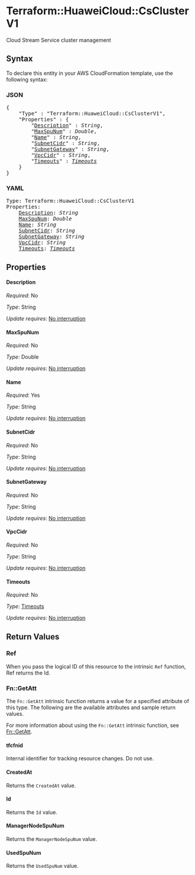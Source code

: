 # Terraform::HuaweiCloud::CsClusterV1

Cloud Stream Service cluster management

## Syntax

To declare this entity in your AWS CloudFormation template, use the following syntax:

### JSON

<pre>
{
    "Type" : "Terraform::HuaweiCloud::CsClusterV1",
    "Properties" : {
        "<a href="#description" title="Description">Description</a>" : <i>String</i>,
        "<a href="#maxspunum" title="MaxSpuNum">MaxSpuNum</a>" : <i>Double</i>,
        "<a href="#name" title="Name">Name</a>" : <i>String</i>,
        "<a href="#subnetcidr" title="SubnetCidr">SubnetCidr</a>" : <i>String</i>,
        "<a href="#subnetgateway" title="SubnetGateway">SubnetGateway</a>" : <i>String</i>,
        "<a href="#vpccidr" title="VpcCidr">VpcCidr</a>" : <i>String</i>,
        "<a href="#timeouts" title="Timeouts">Timeouts</a>" : <i><a href="timeouts.md">Timeouts</a></i>
    }
}
</pre>

### YAML

<pre>
Type: Terraform::HuaweiCloud::CsClusterV1
Properties:
    <a href="#description" title="Description">Description</a>: <i>String</i>
    <a href="#maxspunum" title="MaxSpuNum">MaxSpuNum</a>: <i>Double</i>
    <a href="#name" title="Name">Name</a>: <i>String</i>
    <a href="#subnetcidr" title="SubnetCidr">SubnetCidr</a>: <i>String</i>
    <a href="#subnetgateway" title="SubnetGateway">SubnetGateway</a>: <i>String</i>
    <a href="#vpccidr" title="VpcCidr">VpcCidr</a>: <i>String</i>
    <a href="#timeouts" title="Timeouts">Timeouts</a>: <i><a href="timeouts.md">Timeouts</a></i>
</pre>

## Properties

#### Description

_Required_: No

_Type_: String

_Update requires_: [No interruption](https://docs.aws.amazon.com/AWSCloudFormation/latest/UserGuide/using-cfn-updating-stacks-update-behaviors.html#update-no-interrupt)

#### MaxSpuNum

_Required_: No

_Type_: Double

_Update requires_: [No interruption](https://docs.aws.amazon.com/AWSCloudFormation/latest/UserGuide/using-cfn-updating-stacks-update-behaviors.html#update-no-interrupt)

#### Name

_Required_: Yes

_Type_: String

_Update requires_: [No interruption](https://docs.aws.amazon.com/AWSCloudFormation/latest/UserGuide/using-cfn-updating-stacks-update-behaviors.html#update-no-interrupt)

#### SubnetCidr

_Required_: No

_Type_: String

_Update requires_: [No interruption](https://docs.aws.amazon.com/AWSCloudFormation/latest/UserGuide/using-cfn-updating-stacks-update-behaviors.html#update-no-interrupt)

#### SubnetGateway

_Required_: No

_Type_: String

_Update requires_: [No interruption](https://docs.aws.amazon.com/AWSCloudFormation/latest/UserGuide/using-cfn-updating-stacks-update-behaviors.html#update-no-interrupt)

#### VpcCidr

_Required_: No

_Type_: String

_Update requires_: [No interruption](https://docs.aws.amazon.com/AWSCloudFormation/latest/UserGuide/using-cfn-updating-stacks-update-behaviors.html#update-no-interrupt)

#### Timeouts

_Required_: No

_Type_: <a href="timeouts.md">Timeouts</a>

_Update requires_: [No interruption](https://docs.aws.amazon.com/AWSCloudFormation/latest/UserGuide/using-cfn-updating-stacks-update-behaviors.html#update-no-interrupt)

## Return Values

### Ref

When you pass the logical ID of this resource to the intrinsic `Ref` function, Ref returns the Id.

### Fn::GetAtt

The `Fn::GetAtt` intrinsic function returns a value for a specified attribute of this type. The following are the available attributes and sample return values.

For more information about using the `Fn::GetAtt` intrinsic function, see [Fn::GetAtt](https://docs.aws.amazon.com/AWSCloudFormation/latest/UserGuide/intrinsic-function-reference-getatt.html).

#### tfcfnid

Internal identifier for tracking resource changes. Do not use.

#### CreatedAt

Returns the <code>CreatedAt</code> value.

#### Id

Returns the <code>Id</code> value.

#### ManagerNodeSpuNum

Returns the <code>ManagerNodeSpuNum</code> value.

#### UsedSpuNum

Returns the <code>UsedSpuNum</code> value.

